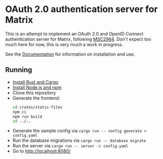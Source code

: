 # OAuth 2.0 authentication server for Matrix

This is an attempt to implement an OAuth 2.0 and OpenID Connect authentication server for Matrix, following [MSC2964](https://github.com/matrix-org/matrix-doc/pull/2964).
Don't expect too much here for now, this is very much a work in progress.

See the [Documentation](https://matrix-org.github.io/matrix-authentication-service/index.html) for information on installation and use.

## Running

- [Install Rust and Cargo](https://www.rust-lang.org/learn/get-started)
- [Install Node.js and npm](https://nodejs.org/)
- Clone this repository
- Generate the frontend:
  ```sh
  cd crates/static-files
  npm ci
  npm run build
  cd ../..
  ```
- Generate the sample config via `cargo run -- config generate > config.yaml`
- Run the database migrations via `cargo run -- database migrate`
- Run the server via `cargo run -- server -c config.yaml`
- Go to <http://localhost:8080/>
